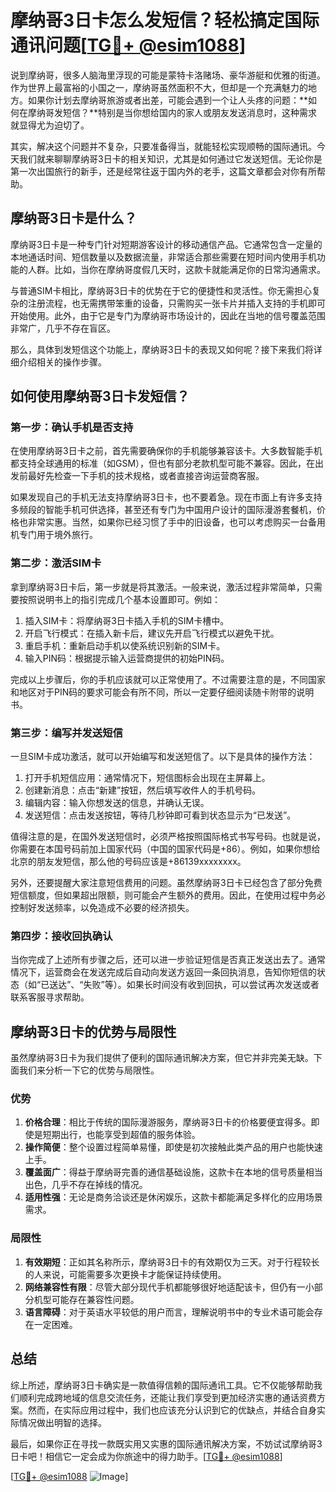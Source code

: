 # 摩纳哥3日卡怎么发短信？轻松搞定国际通讯问题[[TG💪+ @esim1088](https://t.me/s/esim1088)]

说到摩纳哥，很多人脑海里浮现的可能是蒙特卡洛赌场、豪华游艇和优雅的街道。作为世界上最富裕的小国之一，摩纳哥虽然面积不大，但却是一个充满魅力的地方。如果你计划去摩纳哥旅游或者出差，可能会遇到一个让人头疼的问题：**如何在摩纳哥发短信？**特别是当你想给国内的家人或朋友发送消息时，这种需求就显得尤为迫切了。

其实，解决这个问题并不复杂，只要准备得当，就能轻松实现顺畅的国际通讯。今天我们就来聊聊摩纳哥3日卡的相关知识，尤其是如何通过它发送短信。无论你是第一次出国旅行的新手，还是经常往返于国内外的老手，这篇文章都会对你有所帮助。

## 摩纳哥3日卡是什么？

摩纳哥3日卡是一种专门针对短期游客设计的移动通信产品。它通常包含一定量的本地通话时间、短信数量以及数据流量，非常适合那些需要在短时间内使用手机功能的人群。比如，当你在摩纳哥度假几天时，这款卡就能满足你的日常沟通需求。

与普通SIM卡相比，摩纳哥3日卡的优势在于它的便捷性和灵活性。你无需担心复杂的注册流程，也无需携带笨重的设备，只需购买一张卡片并插入支持的手机即可开始使用。此外，由于它是专门为摩纳哥市场设计的，因此在当地的信号覆盖范围非常广，几乎不存在盲区。

那么，具体到发短信这个功能上，摩纳哥3日卡的表现又如何呢？接下来我们将详细介绍相关的操作步骤。

## 如何使用摩纳哥3日卡发短信？

### 第一步：确认手机是否支持

在使用摩纳哥3日卡之前，首先需要确保你的手机能够兼容该卡。大多数智能手机都支持全球通用的标准（如GSM），但也有部分老款机型可能不兼容。因此，在出发前最好先检查一下手机的技术规格，或者直接咨询运营商客服。

如果发现自己的手机无法支持摩纳哥3日卡，也不要着急。现在市面上有许多支持多频段的智能手机可供选择，甚至还有专门为中国用户设计的国际漫游套餐机，价格也非常实惠。当然，如果你已经习惯了手中的旧设备，也可以考虑购买一台备用机专门用于境外旅行。

### 第二步：激活SIM卡

拿到摩纳哥3日卡后，第一步就是将其激活。一般来说，激活过程非常简单，只需要按照说明书上的指引完成几个基本设置即可。例如：

1. 插入SIM卡：将摩纳哥3日卡插入手机的SIM卡槽中。
2. 开启飞行模式：在插入新卡后，建议先开启飞行模式以避免干扰。
3. 重启手机：重新启动手机以使系统识别新的SIM卡。
4. 输入PIN码：根据提示输入运营商提供的初始PIN码。

完成以上步骤后，你的手机应该就可以正常使用了。不过需要注意的是，不同国家和地区对于PIN码的要求可能会有所不同，所以一定要仔细阅读随卡附带的说明书。

### 第三步：编写并发送短信

一旦SIM卡成功激活，就可以开始编写和发送短信了。以下是具体的操作方法：

1. 打开手机短信应用：通常情况下，短信图标会出现在主屏幕上。
2. 创建新消息：点击“新建”按钮，然后填写收件人的手机号码。
3. 编辑内容：输入你想发送的信息，并确认无误。
4. 发送短信：点击发送按钮，等待几秒钟即可看到状态显示为“已发送”。

值得注意的是，在国外发送短信时，必须严格按照国际格式书写号码。也就是说，你需要在本国号码前加上国家代码（中国的国家代码是+86）。例如，如果你想给北京的朋友发短信，那么他的号码应该是+86139xxxxxxxx。

另外，还要提醒大家注意短信费用的问题。虽然摩纳哥3日卡已经包含了部分免费短信额度，但如果超出限额，则可能会产生额外的费用。因此，在使用过程中务必控制好发送频率，以免造成不必要的经济损失。

### 第四步：接收回执确认

当你完成了上述所有步骤之后，还可以进一步验证短信是否真正发送出去了。通常情况下，运营商会在发送完成后自动向发送方返回一条回执消息，告知你短信的状态（如“已送达”、“失败”等）。如果长时间没有收到回执，可以尝试再次发送或者联系客服寻求帮助。

## 摩纳哥3日卡的优势与局限性

虽然摩纳哥3日卡为我们提供了便利的国际通讯解决方案，但它并非完美无缺。下面我们来分析一下它的优势与局限性。

### 优势

1. **价格合理**：相比于传统的国际漫游服务，摩纳哥3日卡的价格要便宜得多。即使是短期出行，也能享受到超值的服务体验。
2. **操作简便**：整个设置过程简单易懂，即使是初次接触此类产品的用户也能快速上手。
3. **覆盖面广**：得益于摩纳哥完善的通信基础设施，这款卡在本地的信号质量相当出色，几乎不存在掉线的情况。
4. **适用性强**：无论是商务洽谈还是休闲娱乐，这款卡都能满足多样化的应用场景需求。

### 局限性

1. **有效期短**：正如其名称所示，摩纳哥3日卡的有效期仅为三天。对于行程较长的人来说，可能需要多次更换卡才能保证持续使用。
2. **网络兼容性有限**：尽管大部分现代手机都能够很好地适配该卡，但仍有一小部分机型可能存在兼容性问题。
3. **语言障碍**：对于英语水平较低的用户而言，理解说明书中的专业术语可能会存在一定困难。

## 总结

综上所述，摩纳哥3日卡确实是一款值得信赖的国际通讯工具。它不仅能够帮助我们顺利完成跨地域的信息交流任务，还能让我们享受到更加经济实惠的通话资费方案。然而，在实际应用过程中，我们也应该充分认识到它的优缺点，并结合自身实际情况做出明智的选择。

最后，如果你正在寻找一款既实用又实惠的国际通讯解决方案，不妨试试摩纳哥3日卡吧！相信它一定会成为你旅途中的得力助手。[[TG💪+ @esim1088](https://t.me/s/esim1088)]

[[TG💪+ @esim1088](https://t.me/s/esim1088) ![Image](https://i.postimg.cc/4NQfJmqS/Snipaste-2025-05-13-00-14-12.png)]